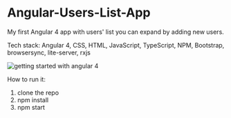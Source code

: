 # Angular-Users-List-App
My first Angular 4 app with users' list you can expand by adding new users.

Tech stack: Angular 4, CSS, HTML, JavaScript, TypeScript, NPM, Bootstrap, browsersync, lite-server, rxjs

![getting started with angular 4](https://user-images.githubusercontent.com/17829904/31628681-bb618c18-b2b1-11e7-84dc-80371967760d.png)

How to run it:
  1. clone the repo
  2. npm install
  3. npm start
